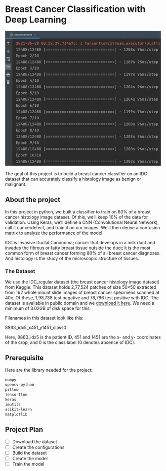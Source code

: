 # Breast Cancer Classification with Deep Learning

![img.png](img.png)

The goal of this project is to build a breast cancer classifier on an IDC 
dataset that can accurately classify a histology image as benign or malignant.

## About the project

In this project in python, we built a classifier to train on 80% of a 
breast cancer histology image dataset. Of this, we’ll keep 10% of the data 
for validation. Using Keras, we’ll define a CNN (Convolutional Neural 
Network), call it cancerdetect, and train it on our images. We’ll then derive a 
confusion matrix to analyze the performance of the model.

IDC is Invasive Ductal Carcinoma; cancer that develops in a milk duct and 
invades the fibrous or fatty breast tissue outside the duct; it is the most 
common form of breast cancer forming 80% of all breast cancer diagnoses. And 
histology is the study of the microscopic structure of tissues.

### The Dataset

We use the IDC_regular dataset (the breast cancer histology image dataset)
from Kaggle. This dataset holds 2,77,524 patches of size 50×50 extracted 
from 162 whole mount slide images of breast cancer specimens scanned at 40x. 
Of these, 1,98,738 test negative and 78,786 test positive with IDC. The 
dataset is available in public domain and we 
[download it here](https://www.kaggle.com/paultimothymooney/breast-histopathology-images/). 
We need a minimum of 3.02GB of disk space for this.

Filenames in this dataset look like this:

8863_idx5_x451_y1451_class0

Here, 8863_idx5 is the patient ID, 451 and 1451 are the x- and y- 
coordinates of the crop, and 0 is the class label (0 denotes absence of IDC).

## Prerequisite

Here are the library needed for the project:

    numpy 
    opencv-python 
    pillow 
    tensorflow 
    keras 
    imutils 
    scikit-learn 
    matplotlib

## Project Plan

- [ ] Download the dataset
- [ ] Create the configurations
- [ ] Build the dataset
- [ ] Create the model
- [ ] Train the model

